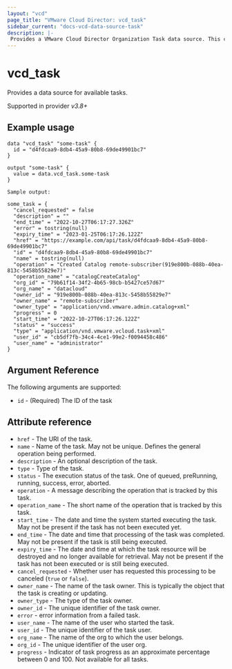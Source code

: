 ```yaml
---
layout: "vcd"
page_title: "VMware Cloud Director: vcd_task"
sidebar_current: "docs-vcd-data-source-task"
description: |-
 Provides a VMware Cloud Director Organization Task data source. This can be used to read existing tasks.
---
```


# vcd\_task

Provides a data source for available tasks.

Supported in provider *v3.8+*

## Example usage

```hcl
data "vcd_task" "some-task" {
  id = "d4fdcaa9-8db4-45a9-80b8-69de49901bc7"
}

output "some-task" {
  value = data.vcd_task.some-task
}
```

```
Sample output:

some_task = {
  "cancel_requested" = false
  "description" = ""
  "end_time" = "2022-10-27T06:17:27.326Z"
  "error" = tostring(null)
  "expiry_time" = "2023-01-25T06:17:26.122Z"
  "href" = "https://example.com/api/task/d4fdcaa9-8db4-45a9-80b8-69de49901bc7"
  "id" = "d4fdcaa9-8db4-45a9-80b8-69de49901bc7"
  "name" = tostring(null)
  "operation" = "Created Catalog remote-subscriber(919e800b-088b-40ea-813c-5458b55829e7)"
  "operation_name" = "catalogCreateCatalog"
  "org_id" = "79b61f14-34f2-4b65-98cb-b5427ce57d67"
  "org_name" = "datacloud"
  "owner_id" = "919e800b-088b-40ea-813c-5458b55829e7"
  "owner_name" = "remote-subscriber"
  "owner_type" = "application/vnd.vmware.admin.catalog+xml"
  "progress" = 0
  "start_time" = "2022-10-27T06:17:26.122Z"
  "status" = "success"
  "type" = "application/vnd.vmware.vcloud.task+xml"
  "user_id" = "cb5df7fb-34c4-4ce1-99e2-f0094458c486"
  "user_name" = "administrator"
}
```

## Argument Reference

The following arguments are supported:

* `id` - (Required) The ID of the task

## Attribute reference

* `href` - The URI of the task.
* `name` - Name of the task. May not be unique. Defines the general operation being performed.
* `description` - An optional description of the task.
* `type` - Type of the task.
* `status` - The execution status of the task. One of queued, preRunning, running, success, error, aborted.
* `operation` - A message describing the operation that is tracked by this task.
* `operation_name` - The short name of the operation that is tracked by this task.
* `start_time` - The date and time the system started executing the task. May not be present if the task has not been executed yet.
* `end_time` - The date and time that processing of the task was completed. May not be present if the task is still being executed.
* `expiry_time` - The date and time at which the task resource will be destroyed and no longer available for retrieval. May not be present if the task has not been executed or is still being executed.
* `cancel_requested` - Whether user has requested this processing to be canceled (`true` or `false`).
* `owner_name` - The name of the task owner. This is typically the object that the task is creating or updating.
* `owner_type` - The type of the task owner.
* `owner_id` - The unique identifier of the task owner.
* `error` - error information from a failed task.
* `user_name` - The name of the user who started the task.
* `user_id` - The unique identifier of the task user.
* `org_name` - The name of the org to which the user belongs.
* `org_id` - The unique identifier of the user org.
* `progress` - Indicator of task progress as an approximate percentage between 0 and 100. Not available for all tasks.
